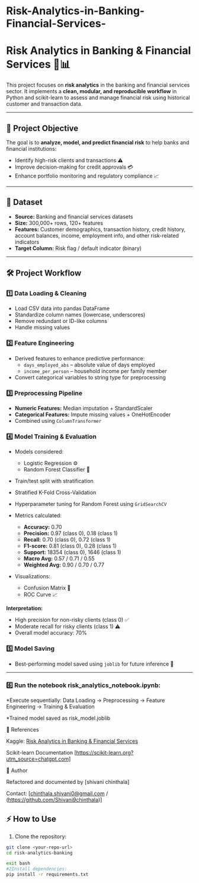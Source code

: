 # Risk-Analytics-in-Banking-Financial-Services-
# Risk Analytics in Banking & Financial Services 🏦📊

This project focuses on **risk analytics** in the banking and financial services sector. It implements a **clean, modular, and reproducible workflow** in Python and scikit-learn to assess and manage financial risk using historical customer and transaction data.

---

## 📌 Project Objective

The goal is to **analyze, model, and predict financial risk** to help banks and financial institutions:

- Identify high-risk clients and transactions ⚠️  
- Improve decision-making for credit approvals 💳  
- Enhance portfolio monitoring and regulatory compliance 📈  

---

## 📂 Dataset

- **Source:** Banking and financial services datasets  
- **Size:** 300,000+ rows, 120+ features  
- **Features:** Customer demographics, transaction history, credit history, account balances, income, employment info, and other risk-related indicators  
- **Target Column:** Risk flag / default indicator (binary)  

---

## 🛠 Project Workflow

### 1️⃣ Data Loading & Cleaning
- Load CSV data into pandas DataFrame  
- Standardize column names (lowercase, underscores)  
- Remove redundant or ID-like columns  
- Handle missing values  

### 2️⃣ Feature Engineering
- Derived features to enhance predictive performance:
  - `days_employed_abs` – absolute value of days employed  
  - `income_per_person` – household income per family member  
- Convert categorical variables to string type for preprocessing  

### 3️⃣ Preprocessing Pipeline
- **Numeric Features:** Median imputation + StandardScaler  
- **Categorical Features:** Impute missing values + OneHotEncoder  
- Combined using `ColumnTransformer`  

### 4️⃣ Model Training & Evaluation
- Models considered:
  - Logistic Regression ⚙️  
  - Random Forest Classifier 🌲  
- Train/test split with stratification  
- Stratified K-Fold Cross-Validation  
- Hyperparameter tuning for Random Forest using `GridSearchCV`  
- Metrics calculated:
  - **Accuracy:** 0.70  
  - **Precision:** 0.97 (class 0), 0.18 (class 1)  
  - **Recall:** 0.70 (class 0), 0.72 (class 1)  
  - **F1-score:** 0.81 (class 0), 0.28 (class 1)  
  - **Support:** 18354 (class 0), 1646 (class 1)  
  - **Macro Avg:** 0.57 / 0.71 / 0.55  
  - **Weighted Avg:** 0.90 / 0.70 / 0.77  

- Visualizations:
  - Confusion Matrix 🧮  
  - ROC Curve 📈  

**Interpretation:**  
- High precision for non-risky clients (class 0) ✅  
- Moderate recall for risky clients (class 1) ⚠️  
- Overall model accuracy: 70%  

### 5️⃣ Model Saving
- Best-performing model saved using `joblib` for future inference 💾  

---

### 6️⃣ Run the notebook risk_analytics_notebook.ipynb:

*Execute sequentially: Data Loading → Preprocessing → Feature Engineering → Training & Evaluation

*Trained model saved as risk_model.joblib

🔗 References

Kaggle: [Risk Analytics in Banking & Financial Services
](https://www.kaggle.com?utm_source=chatgpt.com)

Scikit-learn Documentation [https://scikit-learn.org?utm_source=chatgpt.com]

👤 Author

Refactored and documented by [shivani chinthala]

Contact: [chinthala.shivani0@gmail.com / (https://github.com/Shivani9chinthala)]
## ⚡ How to Use

1. Clone the repository:
```bash
git clone <your-repo-url>
cd risk-analytics-banking

exit bash 
#2Install dependencies:
pip install -r requirements.txt


